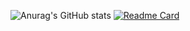 ![Anurag's GitHub stats](https://github-readme-stats.vercel.app/api?username=alimuhammedak&show_icons=true&theme=transparent)
[![Readme Card](https://github-readme-stats.vercel.app/api/pin/?username=alimuhammedak&repo=OgrenciSecim)](https://github.com/alimuhammedak/OgrenciSecim)



